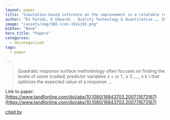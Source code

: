 ```yaml
---
layout: paper
title: "Simulation-based inference on the improvement in a rotatable response surface"
author: "RJ Parody, D Edwards - Quality Technology & Quantitative …, 2007 - Taylor & Francis"
image: "/assets/img/SBI-icon-192x192.png"
bibtex: "None"
hero_title: "Papers"
categories:
  - Uncategorized
tags:
  - paper

---
```

>Quadratic response surface methodology often focuses on finding the levels of some (coded) predictor variables x = (x 1 , x 2 ,..., x k ) that optimize the expected value of a response …

Link to paper: [https://www.tandfonline.com/doi/abs/10.1080/16843703.2007.11673167](https://www.tandfonline.com/doi/abs/10.1080/16843703.2007.11673167)

[cited by](https://scholar.google.com/scholar?cites=15039470196978940988&as_sdt=2005&sciodt=0,5&hl=en&num=20)

